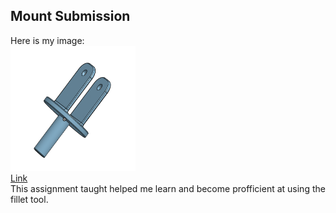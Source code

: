 ## Mount Submission

Here is my image:  
<img src="Images/Fork.png" alt="Fork Screenshot" width="200" height="200">    
<a href="https://cvilleschools.onshape.com/documents/e1c8a17c4a69732c5bb9e3c6/w/10366582a3f14d4162af59ea/e/6ab31af2a83ea11aa6d2b0b8">Link</a>  
This assignment taught helped me learn and become profficient at using the fillet tool.
